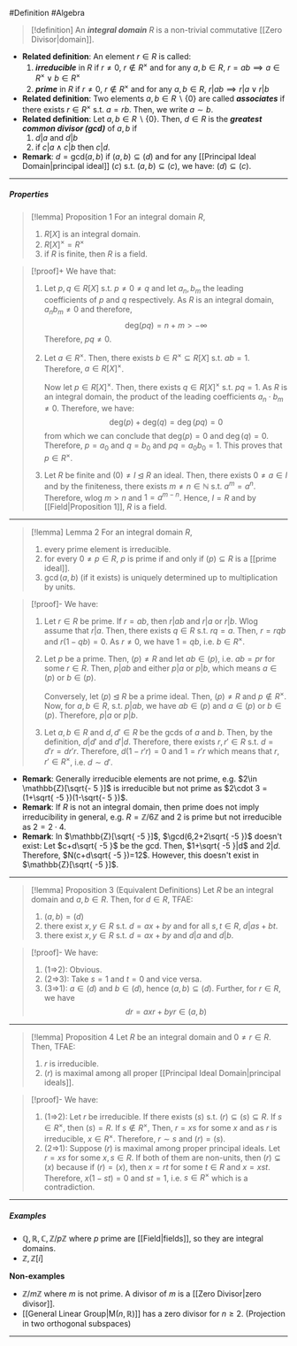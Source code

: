 #Definition #Algebra

> [!definition]
> An ***integral domain*** $R$ is a non-trivial commutative [[Zero Divisor|domain]]. 
- **Related definition**: An element $r\in R$ is called:
  1. ***irreducible*** in $R$ if $r\neq 0$, $r\notin R^{\times}$ and for any $a,b\in R$, $r=ab\implies a\in R^{\times} \lor b\in R^{\times}$
  2. ***prime*** in $R$ if $r\neq 0$, $r\notin R^{\times}$ and for any $a,b\in R$, $r|ab\implies r|a \lor r|b$
- **Related definition**: Two elements $a,b\in R \backslash\{ 0 \}$ are called ***associates*** if there exists $r\in R^{\times}$ s.t. $a=rb$. Then, we write $a \sim b$.
- **Related definition**: Let $a,b\in R \backslash \{ 0 \}$. Then, $d\in R$ is the ***greatest common divisor (gcd)*** of $a,b$ if
	1. $d|a$ and $d|b$ 
	2. if $c|a\land c|b$ then $c|d$.
- **Remark**: $d=\text{gcd}(a,b)$ if $(a,b)\subseteq(d)$ and for any [[Principal Ideal Domain|principal ideal]] $(c)$ s.t. $(a,b)\subseteq(c)$, we have: $(d)\subseteq(c)$.

---
##### Properties
> [!lemma] Proposition 1
> For an integral domain $R$, 
> 1. $R[X]$ is an integral domain.
> 2. $R[X]^{\times}=R^{\times}$
> 3. if $R$ is finite, then $R$ is a field.

> [!proof]+
> We have that: 
> 1. Let $p,q\in R[X]$ s.t. $p\neq 0\neq q$ and let $a_{n},b_{m}$ the leading coefficients of $p$ and $q$ respectively. As $R$ is an integral domain, $a_{n}b_{m}\neq 0$ and therefore, $$\text{deg}(pq)=n+m>-\infty$$
> 	Therefore, $pq\neq 0$.
>2. Let $a\in R^{\times}$. Then, there exists $b\in R^{\times}\subseteq R[X]$ s.t. $ab=1$. Therefore, $a\in R[X]^\times$. 
>   
>    Now let $p\in R[X]^{\times}$. Then, there exists $q\in R[X]^{\times}$ s.t. $pq=1$. As $R$ is an integral domain, the product of the leading coefficients $a_{n}\cdot b_{m}\neq 0$. Therefore, we have: $$\text{deg}(p)+\text{deg}(q)=\deg(pq)=0$$from which we can conclude that $\text{deg}(p)=0$ and $\deg(q)=0$. Therefore, $p=a_{0}$ and $q=b_{0}$ and $pq=a_{0}b_{0}=1$. This proves that $p\in R^{\times}$.
> 3. Let $R$ be finite and $(0)\neq I\unlhd R$ an ideal. Then, there exists $0\neq a\in I$ and by the finiteness, there exists $m\neq n\in \mathbb{N}$ s.t. $a^m=a^n$. Therefore, wlog $m>n$ and $1=a^{m-n}$. Hence, $I=R$ and by [[Field|Proposition 1]], $R$ is a field.
---
> [!lemma] Lemma 2
> For an integral domain $R$, 
> 1. every prime element is irreducible.
> 2. for every $0\neq p\in R$, $p$ is prime if and only if $(p)\subseteq R$ is a [[prime ideal]].
> 3. $\gcd(a,b)$ (if it exists) is uniquely determined up to multiplication by units.

> [!proof]-
> We have:
> 1. Let $r\in R$ be prime. If $r=ab$, then $r|ab$ and $r|a$ or $r|b$. Wlog assume that $r|a$. Then, there exists $q\in R$ s.t. $rq=a$. Then, $r=rqb$ and $r(1-qb)=0$. As $r\ne 0$, we have $1=qb$, i.e. $b\in R^\times$.
> 2. Let $p$ be a prime. Then, $(p)\neq R$ and let $ab\in (p)$, i.e. $ab=pr$ for some $r\in R$. Then, $p|ab$ and either $p|a$ or $p|b$, which means $a\in (p)$ or $b\in (p)$.
>    
>    Conversely, let $(p)\unlhd R$ be a prime ideal. Then, $(p)\neq R$ and $p\notin R^\times$. Now, for $a,b\in R$, s.t. $p|ab$, we have $ab\in (p)$ and $a\in (p)$ or $b\in (p)$. Therefore, $p|a$ or $p|b$.
> 3. Let $a,b\in R$ and $d,d'\in R$ be the gcds of $a$ and $b$. Then, by the definition, $d|d'$ and $d'|d$. Therefore, there exists $r,r'\in R$ s.t. $d=d'r=dr'r$. Therefore, $d(1-r'r)=0$ and $1=r'r$ which means that $r,r'\in R^\times$, i.e. $d\sim d'$.

- **Remark**: Generally irreducible elements are not prime, e.g. $2\in \mathbb{Z}[\sqrt{- 5 }]$ is irreducible but not prime as $2\cdot 3 =(1+\sqrt{ -5 })(1-\sqrt{- 5 })$.
- **Remark**: If $R$ is not an integral domain, then prime does not imply irreducibility in general, e.g. $R=\mathbb{Z} /6\mathbb{Z}$ and $2$ is prime but not irreducible as $2=2\cdot{4}$.
- **Remark**: In $\mathbb{Z}[\sqrt{ -5 }]$, $\gcd(6,2+2\sqrt{ -5 })$ doesn't exist: Let $c+d\sqrt{ -5 }$ be the gcd. Then, $1+\sqrt{ -5 }|d$ and $2|d$. Therefore, $N(c+d\sqrt{ -5 })=12$. However, this doesn't exist in $\mathbb{Z}[\sqrt{ -5 }]$.
---
> [!lemma] Proposition 3 (Equivalent Definitions)
> Let $R$ be an integral domain and $a,b\in R$. Then, for $d\in R$, TFAE:
> 1. $(a,b)=(d)$
> 2. there exist $x,y\in R$ s.t. $d=ax+by$ and for all $s,t\in R$, $d|as+bt$.
> 3. there exist $x,y\in R$ s.t. $d=ax+by$ and $d|a$ and $d|b$.

> [!proof]-
> We have:
> 1. (1=>2): Obvious.
> 2. (2=>3): Take $s=1$ and $t=0$ and vice versa.
> 3. (3=>1): $a\in (d)$ and $b\in (d)$, hence $(a,b)\subseteq(d)$. Further, for $r\in R$, we have $$dr=axr+byr\in (a,b)$$
---
> [!lemma] Proposition 4
> Let $R$ be an integral domain and $0\neq r\in R$. Then, TFAE:
> 1. $r$ is irreducible.
> 2. $(r)$ is maximal among all proper [[Principal Ideal Domain|principal ideals]].

> [!proof]-
> We have:
> 1. (1=>2): Let $r$ be irreducible. If there exists $(s)$ s.t. $(r)\subseteq(s)\subseteq R$. If $s\in R^\times$, then $(s)=R$. If $s\notin R^\times$, Then, $r=xs$ for some $x$ and as $r$ is irreducible, $x\in R^\times$. Therefore, $r\sim s$ and $(r)=(s)$.
> 2. (2=>1): Suppose $(r)$ is maximal among proper principal ideals. Let $r=xs$ for some $x,s\in R$. If both of them are non-units, then $(r)\subsetneq(x)$ because if $(r)=(x)$, then $x=rt$ for some $t\in R$ and $x=xst$. Therefore, $x(1-st)=0$ and $st=1$, i.e. $s\in R^\times$ which is a contradiction. 
---
##### Examples
- $\mathbb{Q},\mathbb{R},\mathbb{C},\mathbb{Z} / p\mathbb{Z}$ where $p$ prime are [[Field|fields]], so they are integral domains.
- $\mathbb{Z},\mathbb{Z}[i]$

**Non-examples**
- $\mathbb{Z} / m\mathbb{Z}$ where $m$ is not prime. A divisor of $m$ is a [[Zero Divisor|zero divisor]].
- [[General Linear Group|$\text{M}(n,\mathbb{R})$]] has a zero divisor for $n\geq 2$. (Projection in two orthogonal subspaces)

---
